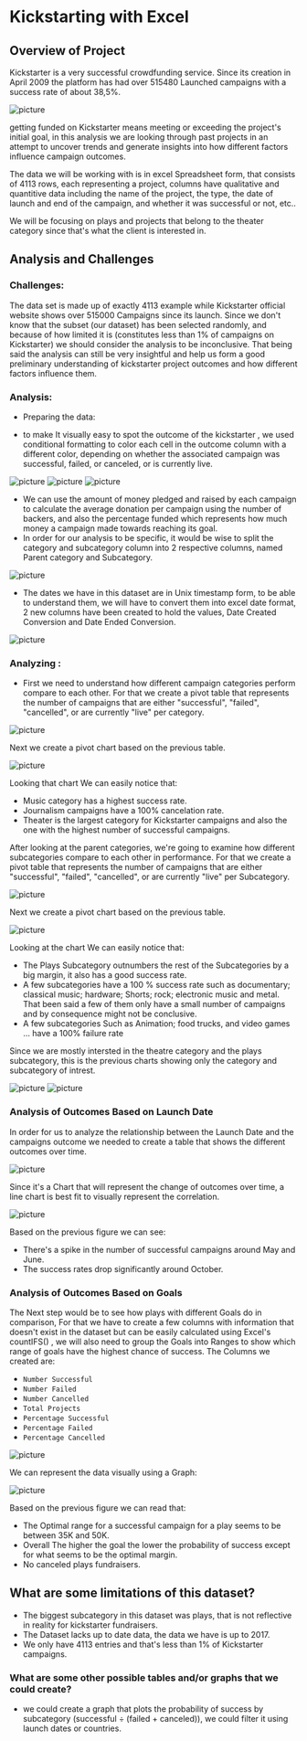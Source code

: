# Kickstarting with Excel

## Overview of Project

Kickstarter is a very successful crowdfunding service. Since its creation in April 2009 the platform has had over 515480 Launched campaigns with a success rate of about 38,5%.

![picture](Images/Kickstarter.png)

getting funded on Kickstarter means meeting or exceeding the project's initial goal, in this analysis we are looking through past projects in an attempt to uncover trends and generate insights into how different factors influence campaign outcomes.

The data we will be working with is in excel Spreadsheet form, that consists of 4113 rows, each representing a project, columns have qualitative and quantitive data including the name of the project, the type, the date of launch and end of the campaign, and whether it was successful or not, etc..

We will be focusing on plays and projects that belong to the theater category since that's what the client is interested in.

## Analysis and Challenges

### Challenges:

The data set is made up of exactly 4113 example while Kickstarter official website shows over 515000 Campaigns since its launch. Since we don't know that the subset (our dataset) has been selected randomly, and because of how limited it is (constitutes less than 1% of campaigns on Kickstarter) we should consider the analysis to be inconclusive.
 That being said the analysis can still be very insightful and help us form a good preliminary understanding of kickstarter project outcomes and how different factors influence them.

### Analysis:

 - Preparing the data: 

- to make It visually easy to spot the outcome of the kickstarter , we used conditional formatting to color each cell in the outcome column with a different color, depending on whether the associated campaign was successful, failed, or canceled, or is currently live.

![picture](Images/p1.png)
![picture](Images/p2.png)
![picture](Images/p3.png)

- We can use the amount of money pledged and raised by each campaign to calculate the average donation per campaign using the number of backers, and also the percentage funded which represents how much money a campaign made towards reaching its goal.
- In order for our analysis to be specific, it would be wise to split the category and subcategory column into 2 respective columns, named Parent category and Subcategory.

![picture](Images/P4.png)

- The dates we have in this dataset are in Unix timestamp form, to be able to understand them, we will have to convert them into excel date format, 2 new columns have been created to hold the values, Date Created Conversion and Date Ended Conversion.

![picture](Images/P5.png)

### Analyzing :

* First we need to understand how different campaign categories perform compare to each other. For that we create a pivot table that represents the number of campaigns that are either "successful", "failed", "cancelled", or are currently "live" per category.

![picture](Images/table_cat.png)

Next we create a pivot chart based on the previous table.

![picture](Images/out_cat.png)

Looking that chart We can easily notice that:

- Music category has a highest success rate.
- Journalism campaigns have a 100% cancelation rate.
- Theater is the largest category for Kickstarter campaigns and also the one with the highest number of successful campaigns.

 After looking at the parent categories, we're going to examine how different subcategories compare to each other in performance. For that we create a pivot table that represents the number of campaigns that are either "successful", "failed", "cancelled", or are currently "live" per Subcategory. 
 
 ![picture](Images/table_sub.png)

Next we create a pivot chart based on the previous table.


![picture](Images/out_sub.png)

Looking at the chart We can easily notice that:
- The Plays Subcategory outnumbers the rest of the Subcategories by a big margin, it also has a good success rate.
- A few subcategories have a 100 % success rate such as documentary; classical music; hardware; Shorts; rock; electronic music and metal. That been said a few of them only have a small number of campaigns and by consequence might not be conclusive.
- A few subcategories Such as Animation; food trucks, and video games ... have a 100% failure rate

Since we are mostly intersted in the theatre category and the plays subcategory, this is the previous charts showing only the category and subcategory of intrest. 

![picture](Images/theater_out.png)  ![picture](Images/out_plays.png)



### Analysis of Outcomes Based on Launch Date 

In order for us to analyze the relationship between the Launch Date and the campaigns outcome we needed to create a table that shows the different outcomes over time. 

![picture](Images/table_outcome_bylaunch_date.png)

Since it's a Chart that will represent the change of outcomes over time, a line chart is best fit to visually represent the correlation.

![picture](Images/Theater_Outcomes_vs_Launch.png)

Based on the previous figure we can see: 
- There's a spike in the number of successful campaigns around May and June.
- The success rates drop significantly around October.

### Analysis of Outcomes Based on Goals

The Next step would be to see how plays with different Goals do in comparison, For that we have to create a few columns with information that doesn't exist in the dataset but can be easily calculated using Excel's countIFS() , we will also need to group the Goals into Ranges to show which range of goals have the highest chance of success. 
The Columns we created are:

* `Number Successful`
* `Number Failed`
* `Number Cancelled`
* `Total Projects`
* `Percentage Successful`
* `Percentage Failed`
* `Percentage Cancelled`

![picture](Images/ranges_table.png)

We can represent the data visually using a Graph:

![picture](Images/Outcomes_vs_Goals.png)

Based on the previous figure we can read that:
- The Optimal range for a successful campaign for a play seems to be between 35K and 50K.
- Overall The higher the goal the lower the probability of success except for what seems to be the optimal margin. 
- No canceled plays fundraisers.

## What are some limitations of this dataset?

- The biggest subcategory in this dataset was plays, that is not reflective in reality for kickstarter fundraisers.
- The Dataset lacks up to date data, the data we have is up to 2017.
- We only have 4113 entries and that's less than 1% of Kickstarter campaigns.

### What are some other possible tables and/or graphs that we could create?

- we could create a graph that plots the probability of success by subcategory (successful ÷ (failed + canceled)), we could filter it using launch dates or countries.


